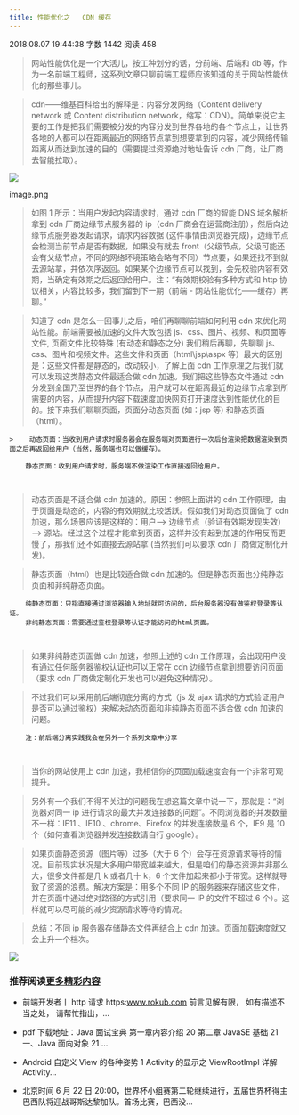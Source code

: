 ```yaml
---
title: 性能优化之   CDN 缓存
---
```

2018.08.07 19:44:38 字数 1442 阅读 458

> 网站性能优化是一个大活儿，按工种划分的话，分前端、后端和 db 等，作为一名前端工程师，这系列文章只聊前端工程师应该知道的关于网站性能优化的那些事儿。

> cdn——维基百科给出的解释是：内容分发网络（Content delivery network 或 Content distribution network，缩写：CDN）。简单来说它主要的工作是把我们需要被分发的内容分发到世界各地的各个节点上，让世界各地的人都可以在距离最近的网络节点拿到想要拿到的内容，减少网络传输距离从而达到加速的目的（需要提过资源绝对地址告诉 cdn 厂商，让厂商去智能拉取）。

![](http://upload-images.jianshu.io/upload_images/11015875-6fd7a262fbd61594.png)

image.png

> 如图 1 所示：当用户发起内容请求时，通过 cdn 厂商的智能 DNS 域名解析拿到 cdn 厂商边缘节点服务器的 ip（cdn 厂商会在运营商注册），然后向边缘节点服务器发起请求，请求内容数据 (这件事情由浏览器完成)，边缘节点会检测当前节点是否有数据，如果没有就去 front（父级节点，父级可能还会有父级节点，不同的网络环境策略会略有不同）节点要，如果还找不到就去源站拿，并依次序返回。如果某个边缘节点可以找到，会先校验内容有效期，当确定有效期之后返回给用户。注：“有效期校验有多种方式和 http 协议相关，内容比较多，我们留到下一期（前端 - 网站性能优化——缓存）再聊。”

> 知道了 cdn 是怎么一回事儿之后，咱们再聊聊前端如何利用 cdn 来优化网站性能。前端需要被加速的文件大致包括 js、css、图片、视频、和页面等文件, 页面文件比较特殊 (有动态和静态之分) 我们稍后再聊，先聊聊 js、css、图片和视频文件。这些文件和页面（html\jsp\aspx 等）最大的区别是：这些文件都是静态的，改动较小，了解上面 cdn 工作原理之后我们就可以发现这类静态文件最适合做 cdn 加速。我们把这些静态文件通过 cdn 分发到全国乃至世界的各个节点，用户就可以在距离最近的边缘节点拿到所需要的内容，从而提升内容下载速度加快网页打开速度达到性能优化的目的。接下来我们聊聊页面，页面分动态页面 (如：jsp 等) 和静态页面（html）。

```
>    动态页面：当收到用户请求时服务器会在服务端对页面进行一次后台渲染把数据渲染到页面之后再返回给用户（当然，服务端也可以做缓存）。

    静态页面：收到用户请求时，服务端不做渲染工作直接返回给用户。



```

> 动态页面是不适合做 cdn 加速的。原因：参照上面讲的 cdn 工作原理，由于页面是动态的，内容的有效期就比较活跃。假如我们对动态页面做了 cdn 加速，那么场景应该是这样的：用户——> 边缘节点（验证有效期发现失效）——> 源站。经过这个过程才能拿到页面，这样并没有起到加速的作用反而更慢了，那我们还不如直接去源站拿 (当然我们可以要求 cdn 厂商做定制化开发)。

> 静态页面（html）也是比较适合做 cdn 加速的。但是静态页面也分纯静态页面和非纯静态页面。

```
    纯静态页面：只指直接通过浏览器输入地址就可访问的，后台服务器没有做鉴权登录等认证。
    非纯静态页面：需要通过鉴权登录等认证才能访问的html页面。



```

> 如果非纯静态页面做 cdn 加速，参照上述的 cdn 工作原理，会出现用户没有通过任何服务器鉴权认证也可以正常在 cdn 边缘节点拿到想要访问页面（要求 cdn 厂商做定制化开发也可以避免这种情况）。

> 不过我们可以采用前后端彻底分离的方式（js 发 ajax 请求的方式验证用户是否可以通过鉴权）来解决动态页面和非纯静态页面不适合做 cdn 加速的问题。

```
    注：前后端分离实践我会在另外一个系列文章中分享



```

> 当你的网站使用上 cdn 加速，我相信你的页面加载速度会有一个非常可观提升。

> 另外有一个我们不得不关注的问题我在想这篇文章中说一下，那就是：“浏览器对同一 ip 进行请求的最大并发连接数的问题”。不同浏览器的并发数量不一样：IE11 、IE10 、chrome、Firefox 的并发连接数是 6 个，IE9 是 10 个（如何查看浏览器并发连接数请自行 google）。

> 如果页面静态资源（图片等）过多（大于 6 个）会存在资源请求等待的情况。目前现实状况是大多用户带宽越来越大，但是咱们的静态资源并非那么大，很多文件都是几 k 或者几十 k，6 个文件加起来都小于带宽。这样就导致了资源的浪费。解决方案是：用多个不同 IP 的服务器来存储这些文件，并在页面中通过绝对路径的方式引用（要求同一 IP 的文件不超过 6 个）。这样就可以尽可能的减少资源请求等待的情况。

> 总结：不同 ip 服务器存储静态文件再结合上 cdn 加速。页面加载速度就又会上升一个档次。

[![](https://upload.jianshu.io/users/upload_avatars/11015875/c8e678e3-b936-4af9-98e1-e63d211a7fb2?imageMogr2/auto-orient/strip|imageView2/1/w/120/h/120/format/webp)](https://www.jianshu.com/u/c817dc83befd)

### 推荐阅读[更多精彩内容](https://www.jianshu.com/)

*   前端开发者丨 http 请求 https:www.rokub.com 前言见解有限， 如有描述不当之处， 请帮忙指出，...
  
*   pdf 下载地址：Java 面试宝典 第一章内容介绍 20 第二章 JavaSE 基础 21 一、Java 面向对象 21 ...
  
*   Android 自定义 View 的各种姿势 1 Activity 的显示之 ViewRootImpl 详解 Activity...
  
*   北京时间 6 月 22 日 20:00，世界杯小组赛第二轮继续进行，五届世界杯得主巴西队将迎战哥斯达黎加队。首场比赛，巴西没...